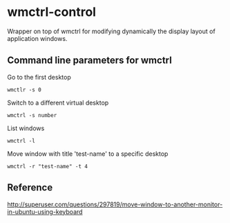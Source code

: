 wmctrl-control
==============

Wrapper on top of wmctrl for modifying dynamically the display layout of application windows.

## Command line parameters for wmctrl

Go to the first desktop
```
wmctlr -s 0
```

Switch to a different virtual desktop
```
wmctrl -s number
```

List windows
```
wmctrl -l
```

Move window with title 'test-name' to a specific desktop
```
wmctrl -r "test-name" -t 4
```

## Reference
http://superuser.com/questions/297819/move-window-to-another-monitor-in-ubuntu-using-keyboard
